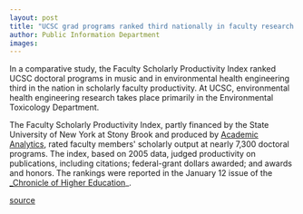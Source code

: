 ```yaml
---
layout: post
title: "UCSC grad programs ranked third nationally in faculty research productivity"
author: Public Information Department
images:
---
```


In a comparative study, the Faculty Scholarly Productivity Index ranked UCSC doctoral programs in music and in environmental health engineering third in the nation in scholarly faculty productivity. At UCSC, environmental health engineering research takes place primarily in the Environmental Toxicology Department.

The Faculty Scholarly Productivity Index, partly financed by the State University of New York at Stony Brook and produced by [Academic Analytics][1], rated faculty members' scholarly output at nearly 7,300 doctoral programs. The index, based on 2005 data, judged productivity on publications, including citations; federal-grant dollars awarded; and awards and honors. The rankings were reported in the January 12 issue of the [_Chronicle of Higher Education][2]_.

[1]: http://www.academicanalytics.com/overview.html
[2]: http://chronicle.com/free/v53/i19/19a00801.htm

[source](http://www1.ucsc.edu/currents/06-07/03-12/rankings.asp "Permalink to rankings")
